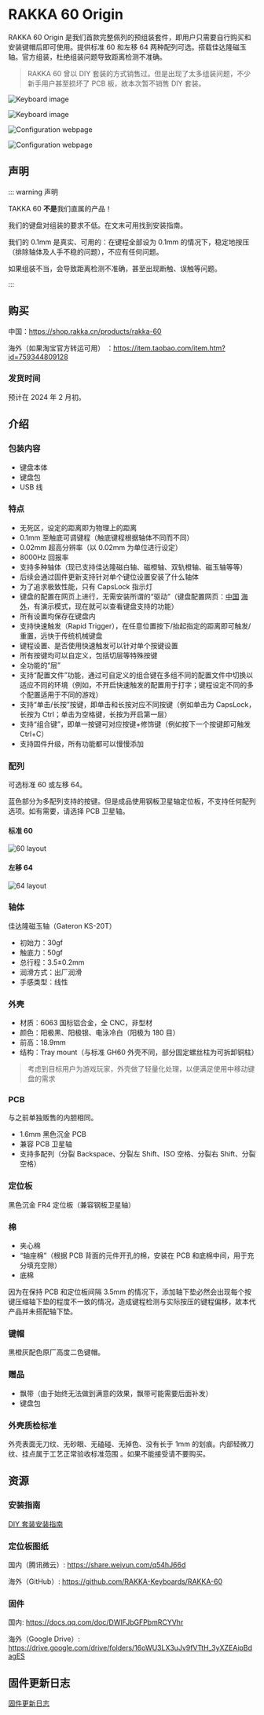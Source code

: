 # RAKKA 60 Origin

RAKKA 60 Origin 是我们首款完整佩列的预组装套件，即用户只需要自行购买和安装键帽后即可使用。提供标准 60 和左移 64 两种配列可选。搭载佳达隆磁玉轴。官方组装，杜绝组装问题导致距离检测不准确。

> RAKKA 60 曾以 DIY 套装的方式销售过。但是出现了太多组装问题，不少新手用户甚至损坏了 PCB 板，故本次暂不销售 DIY 套装。

![Keyboard image](/rakka-60-origin/DSCF8924.png)

![Keyboard image](/rakka-60-origin/DSCF8933.png)

![Configuration webpage](/web/remap.png)

![Configuration webpage](/web/performance.png)

## 声明

::: warning 声明

TAKKA 60 **不是**我们直属的产品！

我们的键盘对组装的要求不低。在文末可用找到安装指南。

我们的 0.1mm 是真实、可用的：在键程全部设为 0.1mm 的情况下，稳定地按压（排除轴体及人手不稳的问题），不应有任何问题。

如果组装不当，会导致距离检测不准确，甚至出现断触、误触等问题。

:::

## 购买

中国：<https://shop.rakka.cn/products/rakka-60>

海外（如果淘宝官方转运可用） ：<https://item.taobao.com/item.htm?id=759344809128>

### 发货时间

预计在 2024 年 2 月初。

## 介绍

### 包装内容

- 键盘本体
- 键盘包
- USB 线

### 特点

- 无死区，设定的距离即为物理上的距离
- 0.1mm 至触底可调键程（触底键程根据轴体不同而不同）
- 0.02mm 超高分辨率（以 0.02mm 为单位进行设定）
- 8000Hz 回报率
- 支持多种轴体（现已支持佳达隆磁白轴、磁橙轴、双轨橙轴、磁玉轴等等）
- 后续会通过固件更新支持针对单个键位设置安装了什么轴体
- 为了追求极致性能，只有 CapsLock 指示灯
- 键盘的配置在网页上进行，无需安装所谓的“驱动”（键盘配置网页：[中国](https://kb.rakka.cn) [海外](https://kb.rakka.dev)，有演示模式，现在就可以查看键盘支持的功能）
- 所有设置均保存在键盘内
- 支持快速触发（Rapid Trigger），在任意位置按下/抬起指定的距离即可触发/重置，远快于传统机械键盘
- 键程设置、是否使用快速触发可以针对单个按键设置
- 所有按键均可以自定义，包括切层等特殊按键
- 全功能的“层”
- 支持“配置文件”功能，通过可自定义的组合键在多组不同的配置文件中切换以适应不同的环境（例如，不开启快速触发的配置用于打字；键程设定不同的多个配置适用于不同的游戏）
- 支持“单击/长按”按键，即单击和长按对应不同按键（例如单击为 CapsLock，长按为 Ctrl；单击为空格键，长按为开启第一层）
- 支持“组合键”，即单一按键可对应按键+修饰键（例如按下一个按键即可触发 Ctrl+C）
- 支持固件升级，所有功能都可以慢慢添加

### 配列

可选标准 60 或左移 64。

蓝色部分为多配列支持的按键。但是成品使用钢板卫星轴定位板，不支持任何配列选项。如有需要，请选择 PCB 卫星轴。

#### 标准 60

![60 layout](/60he/layout_60.png)

#### 左移 64

![64 layout](/60he/layout_64.png)

### 轴体

佳达隆磁玉轴（Gateron KS-20T）

- 初始力：30gf
- 触底力：50gf
- 总行程：3.5±0.2mm
- 润滑方式：出厂润滑
- 手感类型：线性

### 外壳

- 材质：6063 国标铝合金，全 CNC，非型材
- 颜色：阳极黑、阳极银、电泳冷白（阳极为 180 目）
- 前高：18.9mm
- 结构：Tray mount（与标准 GH60 外壳不同，部分固定螺丝柱为可拆卸铜柱）

> 考虑到目标用户为游戏玩家，外壳做了轻量化处理，以便满足使用中移动键盘的需求

### PCB

与之前单独贩售的内胆相同。

- 1.6mm 黑色沉金 PCB
- 兼容 PCB 卫星轴
- 支持多配列（分裂 Backspace、分裂左 Shift、ISO 空格、分裂右 Shift、分裂空格）

### 定位板

黑色沉金 FR4 定位板（兼容钢板卫星轴）

### 棉

- 夹心棉
- “轴座棉”（根据 PCB 背面的元件开孔的棉，安装在 PCB 和底棉中间，用于充分填充空隙）
- 底棉

因为在保持 PCB 和定位板间隔 3.5mm 的情况下，添加轴下垫必然会出现每个按键压缩轴下垫的程度不一致的情况，造成键程检测与实际按压的键程偏移，故本代产品并未搭配轴下垫。

### 键帽

黑橙灰配色原厂高度二色键帽。

### 赠品

- 飘带（由于始终无法做到满意的效果，飘带可能需要后面补发）
- 键盘包

### 外壳质检标准

外壳表面无刀纹、无砂眼、无磕碰、无掉色、没有长于 1mm 的划痕。内部轻微刀纹、挂点属于工艺正常验收标准范围 。如果不能接受请不要购买。

## 资源

### 安装指南

[DIY 套装安装指南](../guide/60-diy-kit.html)

### 定位板图纸

国内（腾讯微云）: <https://share.weiyun.com/q54hJ66d>

海外（GitHub）: <https://github.com/RAKKA-Keyboards/RAKKA-60>

### 固件

国内: <https://docs.qq.com/doc/DWlFJbGFPbmRCYVhr>

海外（Google Drive）: <https://drive.google.com/drive/folders/16oWU3LX3uJv9fVTtH_3yXZEAipBdagES>

## 固件更新日志

[固件更新日志](../changelog/rakka-60.html)
